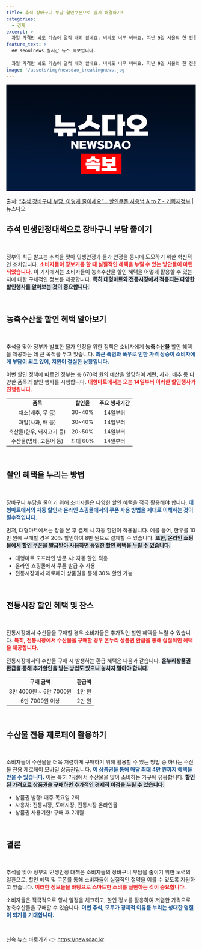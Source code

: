 ```yaml
---
title: 추석 장바구니 부담 할인쿠폰으로 쉽게 해결하기!
categories:
  - 경제
excerpt: >
  과일 가격만 봐도 가슴이 덜컥 내려 앉네요. 비싸도 너무 비싸요. 지난 9일 서울의 한 전통시장 청과물시장에…
feature_text: >
  ## seoulnews 실시간 뉴스 속보입니다.

  과일 가격만 봐도 가슴이 덜컥 내려 앉네요. 비싸도 너무 비싸요. 지난 9일 서울의 한 전통시장 청과물시장에…
image: '/assets/img/newsdao_breakingnews.jpg'
---
```


![뉴스다오 속보](/assets/img/newsdao_breakingnews.jpg)

<p>출처: <a href="https://newsdao.kr/1887" rel="dofollow">“추석 장바구니 부담, 이렇게 줄이세요”… 할인쿠폰 사용법 A to Z  - 기획재정부</a> | 뉴스다오</p>

<h2 data-ke-size="size26">추석 민생안정대책으로 장바구니 부담 줄이기</h2>

<p data-ke-size="size16">&nbsp;</p>

정부의 최근 발표는 추석을 맞아 민생안정과 물가 안정을 동시에 도모하기 위한 혁신적인 조치입니다. <b><span style="color: #ee2323;">소비자들이 장보기를 할 때 실질적인 혜택을 누릴 수 있는 방안들이 마련되었습니다.</span></b> 이 기사에서는 소비자들이 농축수산물 할인 혜택을 어떻게 활용할 수 있는지에 대한 구체적인 정보를 제공합니다. <b><span style="background-color: #21538527;">특히 대형마트와 전통시장에서 적용되는 다양한 할인행사를 알아보는 것이 중요합니다.</span></b> 

<p data-ke-size="size16">&nbsp;</p>

<h2 data-ke-size="size26">농축수산물 할인 혜택 알아보기</h2>

<p data-ke-size="size16">&nbsp;</p>

추석을 맞아 정부가 발표한 물가 안정을 위한 정책은 소비자에게 **농축수산물** 할인 혜택을 제공하는 데 큰 목적을 두고 있습니다. <b><span style="color: #1a5490;">최근 폭염과 폭우로 인한 가격 상승이 소비자에게 부담이 되고 있어, 지원이 절실한 상황입니다.</span></b> 

이번 할인 정책에 따르면 정부는 총 670억 원의 예산을 할당하여 계란, 사과, 배추 등 다양한 품목의 할인 행사를 시행합니다. <b><span style="color: #ee2323;">대형마트에서는 오는 14일부터 이러한 할인행사가 진행됩니다.</span></b>

<table style="width: 100%; border-collapse: collapse;">
<tr>
<td style="text-align: center; height: 17px;"><b>품목</b></td>
<td style="text-align: center; height: 17px;"><b>할인율</b></td>
<td style="text-align: center; height: 17px;"><b>주요 행사기간</b></td>
</tr>
<tr>
<td style="text-align: center; height: 17px;">채소(배추, 무 등)</td>
<td style="text-align: center; height: 17px;">30~40%</td>
<td style="text-align: center; height: 17px;">14일부터</td>
</tr>
<tr>
<td style="text-align: center; height: 17px;">과일(사과, 배 등)</td>
<td style="text-align: center; height: 17px;">30~40%</td>
<td style="text-align: center; height: 17px;">14일부터</td>
</tr>
<tr>
<td style="text-align: center; height: 17px;">축산물(한우, 돼지고기 등)</td>
<td style="text-align: center; height: 17px;">20~50%</td>
<td style="text-align: center; height: 17px;">14일부터</td>
</tr>
<tr>
<td style="text-align: center; height: 17px;">수산물(명태, 고등어 등)</td>
<td style="text-align: center; height: 17px;">최대 60%</td>
<td style="text-align: center; height: 17px;">14일부터</td>
</tr>
</table>

<p data-ke-size="size16">&nbsp;</p>

<h2 data-ke-size="size26">할인 혜택을 누리는 방법</h2>

<p data-ke-size="size16">&nbsp;</p>

장바구니 부담을 줄이기 위해 소비자들은 다양한 할인 혜택을 적극 활용해야 합니다. <b><span style="color: #1a5490;">대형마트에서의 자동 할인과 온라인 쇼핑몰에서의 쿠폰 사용 방법을 제대로 이해하는 것이 필수적입니다.</span></b> 

먼저, 대형마트에서는 장을 본 후 결제 시 자동 할인이 적용됩니다. 예를 들어, 한우를 10만 원에 구매할 경우 20% 할인하여 8만 원으로 결제할 수 있습니다. <b><span style="background-color: #21538527;">또한, 온라인 쇼핑몰에서 할인 쿠폰을 발급받아 사용하면 동일한 할인 혜택을 누릴 수 있습니다.</span></b> 

<ul>
<li>대형마트 오프라인 방문 시: 자동 할인 적용</li>
<li>온라인 쇼핑몰에서 쿠폰 발급 후 사용</li>
<li>전통시장에서 제로페이 상품권을 통해 30% 할인 가능</li>
</ul>

<p data-ke-size="size16">&nbsp;</p>

<h2 data-ke-size="size26">전통시장 할인 혜택 및 찬스</h2>

<p data-ke-size="size16">&nbsp;</p>

전통시장에서 수산물을 구매할 경우 소비자들은 추가적인 할인 혜택을 누릴 수 있습니다. <b><span style="color: #ee2323;">특히, 전통시장에서 수산물을 구매할 경우 온누리 상품권 환급을 통해 실질적인 혜택을 제공합니다.</span></b> 

전통시장에서의 수산물 구매 시 발생하는 환급 혜택은 다음과 같습니다. <b><span style="background-color: #21538527;">온누리상품권 환급을 통해 추가할인을 받는 방법도 있으니 놓치지 말아야 합니다.</span></b> 

<table style="width: 100%; border-collapse: collapse;">
<tr>
<td style="text-align: center; height: 17px;"><b>구매 금액</b></td>
<td style="text-align: center; height: 17px;"><b>환급액</b></td>
</tr>
<tr>
<td style="text-align: center; height: 17px;">3만 4000원 ~ 6만 7000원</td>
<td style="text-align: center; height: 17px;">1만 원</td>
</tr>
<tr>
<td style="text-align: center; height: 17px;">6만 7000원 이상</td>
<td style="text-align: center; height: 17px;">2만 원</td>
</tr>
</table>

<p data-ke-size="size16">&nbsp;</p>

<h2 data-ke-size="size26">수산물 전용 제로페이 활용하기</h2>

<p data-ke-size="size16">&nbsp;</p>

소비자들이 수산물을 더욱 저렴하게 구매하기 위해 활용할 수 있는 방법 중 하나는 수산물 전용 제로페이 모바일 상품권입니다. <b><span style="color: #1a5490;">이 상품권을 통해 매달 최대 4만 원까지 혜택을 받을 수 있습니다.</span></b> 이는 특히 가정에서 수산물을 많이 소비하는 가구에 유용합니다. <b><span style="background-color: #21538527;">할인된 가격으로 상품권을 구매하면 추가적인 경제적 이점을 누릴 수 있습니다.</span></b> 

<ul>
<li>상품권 발행: 매주 목요일 2회</li>
<li>사용처: 전통시장, 도매시장, 전통시장 온라인몰</li>
<li>상품권 사용기한: 구매 후 2개월</li>
</ul>

<p data-ke-size="size16">&nbsp;</p>

<h2 data-ke-size="size26">결론</h2>

<p data-ke-size="size16">&nbsp;</p>

추석을 맞아 정부의 민생안정 대책은 소비자들의 장바구니 부담을 줄이기 위한 노력의 일환으로, 할인 혜택 및 쿠폰를 통해 소비자들이 실질적인 절약을 이룰 수 있도록 지원하고 있습니다. <b><span style="color: #ee2323;">이러한 정보들을 바탕으로 스마트한 소비를 실현하는 것이 중요합니다.</span></b> 

소비자들은 적극적으로 행사 일정을 체크하고, 할인 정보를 활용하여 저렴한 가격으로 농축수산물을 구매할 수 있습니다. <b><span style="color: #1a5490;">이번 추석, 모두가 경제적 여유를 누리는 성대한 명절이 되기를 기대합니다.</span></b> 

<p data-ke-size="size16">&nbsp;</p> 

신속 뉴스 바로가기 👉 <a href="https://newsdao.kr" rel="dofollow">https://newsdao.kr</a>


